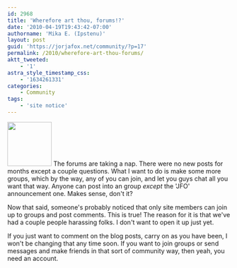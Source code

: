 ```yaml
---
id: 2968
title: 'Wherefore art thou, forums!?'
date: '2010-04-19T19:43:42-07:00'
authorname: 'Mika E. (Ipstenu)'
layout: post
guid: 'https://jorjafox.net/community/?p=17'
permalink: /2010/wherefore-art-thou-forums/
aktt_tweeted:
    - '1'
astra_style_timestamp_css:
    - '1634261331'
categories:
    - Community
tags:
    - 'site notice'
---
```


<a href="//static.jorjafox.net/wordpress/2010/04/forums.png"><img src="https://jorjafox.net/community/files/2010/04/forums-100x100.png" alt="" width="100" height="100" class="alignleft size-thumbnail wp-image-18" /></a> The forums are taking a nap. There were no new posts for months except a couple questions.  What I want to do is make some more groups, which by the way, any of you can join, and let you guys chat all you want that way.  Anyone can post into an group _except_ the 'JFO' announcement one. Makes sense, don't it?

Now that said, someone's probably noticed that only site members can join up to groups and post comments.  This is true!  The reason for it is that we've had a couple people harassing folks.  I don't want to open it up just yet.

If you just want to comment on the blog posts, carry on as you have been, I won't be changing that any time soon.  If you want to join groups or send messages and make friends in that sort of community way, then yeah, you need an account.
